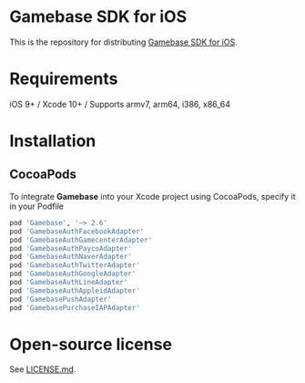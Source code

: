
# Gamebase SDK for iOS

This is the repository for distributing [Gamebase SDK for iOS](http://docs.toast.com/ko/Game/Gamebase/ko/Overview/).

# Requirements

iOS 9+ / Xcode 10+ / Supports armv7, arm64, i386, x86_64

# Installation

## CocoaPods

To integrate **Gamebase** into your Xcode project using CocoaPods, specify it in your Podfile

```ruby
pod 'Gamebase', '~> 2.6'
pod 'GamebaseAuthFacebookAdapter'
pod 'GamebaseAuthGamecenterAdapter'
pod 'GamebaseAuthPaycoAdapter'
pod 'GamebaseAuthNaverAdapter'
pod 'GamebaseAuthTwitterAdapter'
pod 'GamebaseAuthGoogleAdapter'
pod 'GamebaseAuthLineAdapter'
pod 'GamebaseAuthAppleidAdapter'
pod 'GamebasePushAdapter'
pod 'GamebasePurchaseIAPAdapter'
```

# Open-source license

See [LICENSE.md](https://github.com/nhnent/toast.gamebase.ios.sdk/blob/master/LICENSE.md).
